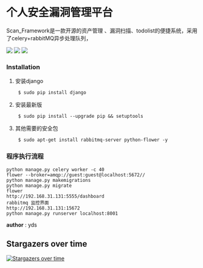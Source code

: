 # 个人安全漏洞管理平台

 Scan_Framework是一款开源的资产管理 、漏洞扫描、todolist的便捷系统，采用了celery+rabbitMQ异步处理队列，
 
 

![](https://i.imgur.com/wbflwiu.jpg)
![](https://i.imgur.com/HXtKczn.png)
![](https://i.imgur.com/sweC238.png)


### Installation

1. 安装django

    	$ sudo pip install django
    	
2. 安装最新版
 
    	$ sudo pip install --upgrade pip && setuptools
3. 其他需要的安全包

        $ sudo apt-get install rabbitmq-server python-flower -y

 		
 		
### 程序执行流程
	python manage.py celery worker -c 40
	flower --broker=amqp://guest:guest@localhost:5672//
	python manage.py makemigrations
	python manage.py migrate
	flower
	http://192.168.31.131:5555/dashboard
	rabbitmq 监控界面
	http://192.168.31.131:15672
	python manage.py runserver localhost:8001
	


__author__ : yds

## Stargazers over time

[![Stargazers over time](https://starchart.cc/RASSec/A_Scan_Framework.svg)](https://starchart.cc/RASSec/A_Scan_Framework)


